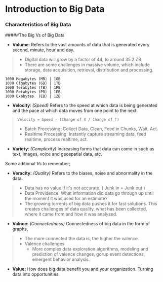 # Introduction to Big Data 

### Characteristics of Big Data
#####The Big Vs of Big Data

- **Volume**: Refers to the vast amounts of data that is generated every second, minute, hour and day.<br>
> - Digital data will grow by a factor of 44, to around 35.2 ZB. 
> - There are some challenges in massive volume, which include storage, data acquisition, retrieval, distribution and processing. 

```
1000 Megabytes (MB) | 1GB 
1000 Gigabytes (GB) | 1TB
1000 Terabytes (TB) | 1PB
1000 Petabytes (PB) | 1EB
1000 Exabytes  (EB) | 1ZB
```

- **Velocity**: _(Speed)_ Refers to the speed at which data is being generated and the pace at which data moves from one point to the next. <br>
> `Velocity = Speed - (Change of X / Change of T)`
> - Batch Processing: Collect Data, Clean, Feed in Chunks, Wait, Act.
> - Realtime Processing: Instantly capture streaming data, feed realtime, process realtime, act.
    
- **Variety**: _(Complexity)_ Increasing forms that data can come in such as text, images, voice and geospatial data, etc. <br>

 Some aditional _Vs_ to remember;
 
- **Veracity:** _(Quality)_ Refers to the biases, noise and abnormality in the data.<br>
> - Data has no value if it's not accurate. ( Junk in = Junk out )
> - Data Providence: What information did data go through up until the moment it was used for an estimate?
> - The growing torrents of big data pushes it for fast solutions. This creates challenges of data quality, what has been collected, where it came from and how it was analyzed.

- **Valnce:** _(Connectedness)_ Connectedness of big data in the form of graphs.<br> 
> - The more connected the data is, the higher the valence. 
> - Valence challenges
>   - More complex data exploration algorithms, modeling and prediction of valence changes, gorup event detections, emergent behavior analysis.

- **Value:** How does big data benefit you and your organization. Turning data into opportunities.<br>

